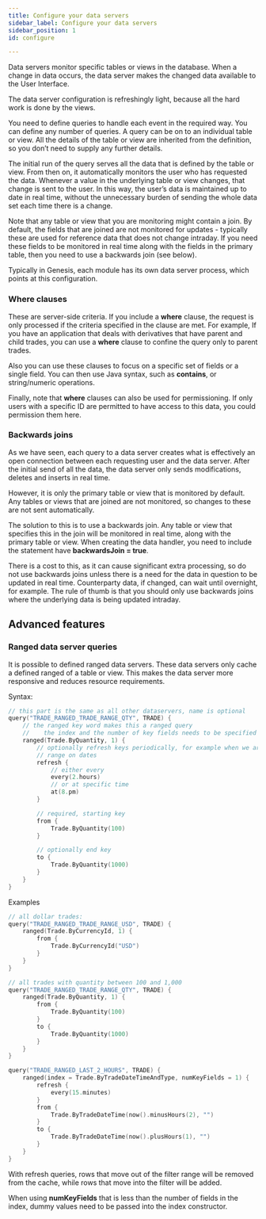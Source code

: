 ```yaml
---
title: Configure your data servers
sidebar_label: Configure your data servers
sidebar_position: 1
id: configure

---
```

Data servers monitor specific tables or views in the database. When a change in data occurs, the data server makes the changed data available to the User Interface.

The data server configuration is refreshingly light, because all the hard work is done by the views.

You need to define queries to handle each event in the required way. You can define any number of queries. A query can be on to an individual table or view. All the details of the table or view are inherited from the definition, so you don’t need to supply any further details.

The initial run of the query serves all the data that is defined by the table or view. From then on, it automatically monitors the user who has requested the data. Whenever a value in the underlying table or view changes, that change is sent to the user. In this way, the user’s data is maintained up to date in real time, without the unnecessary burden of sending the whole data set each time there is a change.

Note that any table or view that you are monitoring might contain a join. By default, the fields that are joined are not monitored for updates - typically these are used for reference data that does not change intraday. If you need these fields to be monitored in real time along with the fields in the primary table, then you need to use a backwards join (see below).

Typically in Genesis, each module has its own data server process, which points at this configuration.

### Where clauses

These are server-side criteria. If you include a **where** clause, the request is only processed if the criteria specified in the clause are met. For example, If you have an application that deals with derivatives that have parent and child trades, you can use a **where** clause to confine the query only to parent trades.

Also you can use these clauses to focus on a specific set of fields or a single field. You can then use Java syntax, such as **contains**, or string/numeric operations.

Finally, note that **where** clauses can also be used for permissioning. If only users with a specific ID are permitted to have access to this data, you could permission them here.

### Backwards joins

As we have seen, each query to a data server creates what is effectively an open connection between each requesting user and the data server. After the initial send of all the data, the data server only sends modifications, deletes and inserts in real time.

However, it is only the primary table or view that is monitored by default. Any tables or views that are joined are not monitored, so changes to these are not sent automatically.

The solution to this is to use a backwards join. Any table or view that specifies this in the join will be monitored in real time, along with the primary table or view. When creating the data handler, you need to include the statement have **backwardsJoin = true**.

There is a cost to this, as it can cause significant extra processing, so do not use backwards joins unless there is a need for the data in question to be updated in real time. Counterparty data, if changed, can wait until overnight, for example. The rule of thumb is that you should only use backwards joins where the underlying data is being updated intraday.

## Advanced features

### Ranged data server queries

It is possible to defined ranged data servers. These data servers only cache a defined ranged of a table or view. This makes the data server more responsive and reduces resource requirements.

Syntax:

```kotlin
// this part is the same as all other dataservers, name is optional
query("TRADE_RANGED_TRADE_RANGE_QTY", TRADE) {
    // the ranged key word makes this a ranged query
    //    the index and the number of key fields needs to be specified
    ranged(Trade.ByQuantity, 1) {
        // optionally refresh keys periodically, for example when we are doing a
        // range on dates
        refresh {
            // either every
            every(2.hours)
            // or at specific time
            at(8.pm)
        }

        // required, starting key
        from {
            Trade.ByQuantity(100)
        }

        // optionally end key
        to {
            Trade.ByQuantity(1000)
        }
    }
}
```

Examples

```kotlin
// all dollar trades:
query("TRADE_RANGED_TRADE_RANGE_USD", TRADE) {
    ranged(Trade.ByCurrencyId, 1) {
        from {
            Trade.ByCurrencyId("USD")
        }
    }
}

// all trades with quantity between 100 and 1,000
query("TRADE_RANGED_TRADE_RANGE_QTY", TRADE) {
    ranged(Trade.ByQuantity, 1) {
        from {
            Trade.ByQuantity(100)
        }
        to {
            Trade.ByQuantity(1000)
        }
    }
}

query("TRADE_RANGED_LAST_2_HOURS", TRADE) {
    ranged(index = Trade.ByTradeDateTimeAndType, numKeyFields = 1) {
        refresh {
            every(15.minutes)
        }
        from {
            Trade.ByTradeDateTime(now().minusHours(2), "")
        }
        to {
            Trade.ByTradeDateTime(now().plusHours(1), "")
        }
    }
}
```

With refresh queries, rows that move out of the filter range will be removed from the cache, while rows that move into the filter will be added.

When using **numKeyFields** that is less than the number of fields in the index, dummy values need to be passed into the index constructor.